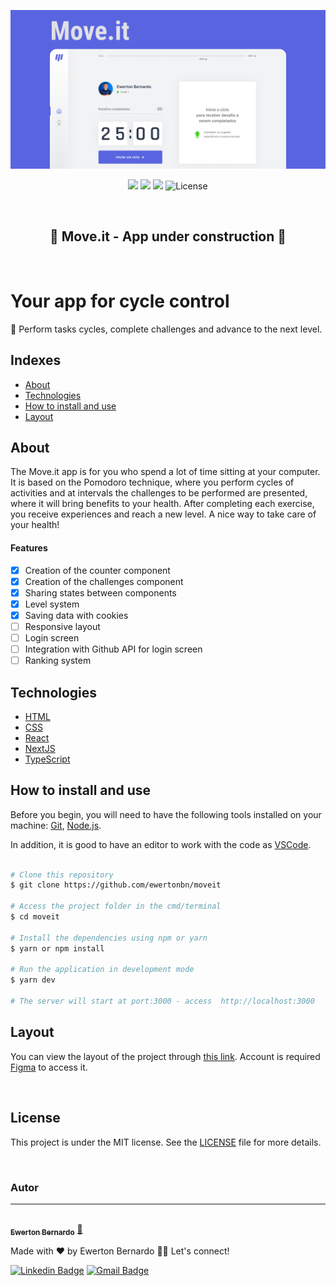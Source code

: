 <p align="center"> 
  <a href="https://moveit-application.vercel.app/">
    <img src="./public/images/cover.png" />
  </a>
</p>

<p align="center">
  <img src="https://img.shields.io/github/issues/ewertonbn/moveit" />
  <img src="https://img.shields.io/github/forks/ewertonbn/moveit" />
  <img src="https://img.shields.io/github/stars/ewertonbn/moveit" />
  <img alt="License" src="https://img.shields.io/static/v1?label=license&message=MIT&color=49AA26&labelColor=000000">
</p>

<br>

<h2 align="center">
  🚧 Move.it - App under construction 🚧
</h2>

<br>

<h1 align="left"> 
  Your app for cycle control
</h1>
<p align="left"> 
  🚀 Perform tasks cycles, complete challenges and advance to the next level.
</p>

## Indexes
* [About](#About)
* [Technologies](#Technologies)
* [How to install and use](#How-to-install-and-use)
* [Layout](#Layout)

## About
<p>
The Move.it app is for you who spend a lot of time sitting at your computer. It is based on the Pomodoro technique, where you perform cycles of activities and at intervals the challenges to be performed are presented, where it will bring benefits to your health. After completing each exercise, you receive experiences and reach a new level. A nice way to take care of your health!
</p>

#### Features

- [x] Creation of the counter component
- [x] Creation of the challenges component
- [x] Sharing states between components
- [x] Level system
- [x] Saving data with cookies
- [ ] Responsive layout
- [ ] Login screen
- [ ] Integration with Github API for login screen
- [ ] Ranking system

## Technologies

- [HTML](https://developer.mozilla.org/pt-BR/docs/Web/HTML)
- [CSS](https://developer.mozilla.org/pt-BR/docs/Web/CSS)
- [React](https://pt-br.reactjs.org/)
- [NextJS](https://nextjs.org/)
- [TypeScript](https://www.typescriptlang.org/)

## How to install and use

Before you begin, you will need to have the following tools installed on your machine: [Git](https://git-scm.com), [Node.js](https://nodejs.org/en/). 

In addition, it is good to have an editor to work with the code as [VSCode](https://code.visualstudio.com/).

```bash

# Clone this repository
$ git clone https://github.com/ewertonbn/moveit

# Access the project folder in the cmd/terminal
$ cd moveit

# Install the dependencies using npm or yarn
$ yarn or npm install

# Run the application in development mode
$ yarn dev

# The server will start at port:3000 - access  http://localhost:3000

```
## Layout
You can view the layout of the project through [this link](https://www.figma.com/file/wrb2uWjEGn30cCIoUNCqca/Move.it-2.0-Copy?node-id=160%3A2761). Account is required [Figma](https://figma.com) to access it.

<br>

## License

This project is under the MIT license. See the [LICENSE](LICENSE.md) file  for more details.

<br>

### Autor
---

<a href="https://app.rocketseat.com.br/me/ewertonbn">
 <img style="border-radius: 50%;" src="https://avatars.githubusercontent.com/u/51422612?s=400&u=484543fd0d36555a0646ee0d7dd77fe147664691&v=4" width="100px;" alt=""/>
 <br />
 <sub><b>Ewerton Bernardo</b></sub></a> <a href="https://app.rocketseat.com.br/me/ewertonbn/" title="Rocketseat">🚀</a>


Made with ❤️ by Ewerton Bernardo 👋🏽 Let's connect! 

[![Linkedin Badge](https://img.shields.io/badge/-Linkedin-blue?style=flat-square&logo=Linkedin&logoColor=white&link=https://www.linkedin.com/in/ewertonbn/)](https://www.linkedin.com/in/ewertonbn/) 
[![Gmail Badge](https://img.shields.io/badge/-ewertonbn.dev@gmail.com-c14438?style=flat-square&logo=Gmail&logoColor=white&link=mailto:ewertonbn.dev@gmail.com)](mailto:ewertonbn.dev@gmail.com)